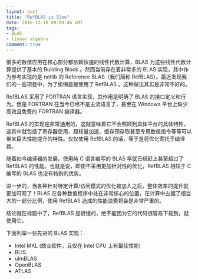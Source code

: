 ```yaml
---
layout: post
title: "RefBLAS is Slow"
date: 2016-12-10 09:00:46 GMT
tags:
- BLAS
- linear algebra
comment: true
---
```


很多的数值应用在核心部分都依赖快速的线性代数计算，BLAS 为这些线性代数计算提供了基本的 Building Block 。然而当前存在着非常多的 BLAS 实现，其中作为参考实现的是 netlib 的 Reference BLAS（我们简称 RefBLAS）。最近发现我们的一些项目中，为了偷懒直接使用了 RefBLAS 。这种做法其实是非常不好的。

RefBLAS 采用了 FORTRAN 语言实现，其作用是明确了 BLAS 的接口定义和行为。但是 FORTRAN 在当今已经不是主流语言了，甚至在 Windows 平台上缺少高效且免费的 FORTRAN 编译器。

RefBLAS 的实现是非常通用的，这就意味着它不会照顾到具体平台的具体特性，这其中就包括了寄存器使用、超标量加速、缓存预存取甚至专用数值指令等等可以带来巨大性能提升的特性。仅仅使用 RefBLAS 的话，等于是将优化寄托于编译器。

随着如今编译器的发展，使用纯&nbsp;C 语言编写的 BLAS 早就已经赶上甚至超过了 RefBLAS 的性能。也就是说，即使不采用更加针对性的优化，RefBLAS 相较于 C 编写的 BLAS 也没有特别的优势。

进一步的，当各种针对特定计算/访问模式的优化被加入之后，整体效率的提升就更加可观了！BLAS 在各种数值程序中处在非常核心的位置，在计算中占据了相当大的一部分比例，使用 RefBLAS 造成的性能浪费将会是非常严重的。

结论就在标题中了，RefBLAS 是很慢的，绝不能因为它的代码很容易下载到，就使用它。

下面列举一些先进的 BLAS 实现：
* Intel MKL (商业软件，且仅在 Intel CPU 上有最佳性能)
* BLIS
* ulmBLAS
* OpenBLAS
* ATLAS

